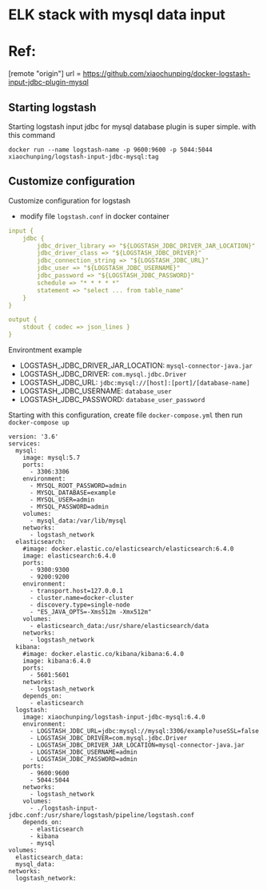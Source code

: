 # ELK stack with mysql data input



# Ref:

[remote "origin"]
	url = https://github.com/xiaochunping/docker-logstash-input-jdbc-plugin-mysql


## Starting logstash 

Starting logstash input jdbc for mysql database plugin is super simple. with this command

```docker
docker run --name logstash-name -p 9600:9600 -p 5044:5044 xiaochunping/logstash-input-jdbc-mysql:tag
```

## Customize configuration

Customize configuration for logstash

- modify file `logstash.conf` in docker container

```yml
input {
    jdbc {
        jdbc_driver_library => "${LOGSTASH_JDBC_DRIVER_JAR_LOCATION}"
        jdbc_driver_class => "${LOGSTASH_JDBC_DRIVER}"
        jdbc_connection_string => "${LOGSTASH_JDBC_URL}"
        jdbc_user => "${LOGSTASH_JDBC_USERNAME}"
        jdbc_password => "${LOGSTASH_JDBC_PASSWORD}"
        schedule => "* * * * *"
        statement => "select ... from table_name"
    }
}

output {
    stdout { codec => json_lines }
}
```

Environtment example

- LOGSTASH_JDBC_DRIVER_JAR_LOCATION: `mysql-connector-java.jar`
- LOGSTASH_JDBC_DRIVER: `com.mysql.jdbc.Driver`
- LOGSTASH_JDBC_URL: `jdbc:mysql://[host]:[port]/[database-name]`
- LOGSTASH_JDBC_USERNAME: `database_user`
- LOGSTASH_JDBC_PASSWORD: `database_user_password`

Starting with this configuration, create file `docker-compose.yml` then run `docker-compose up`

```docker
version: '3.6'
services:
  mysql:
    image: mysql:5.7
    ports: 
      - 3306:3306
    environment:
      - MYSQL_ROOT_PASSWORD=admin
      - MYSQL_DATABASE=example
      - MYSQL_USER=admin
      - MYSQL_PASSWORD=admin
    volumes:
      - mysql_data:/var/lib/mysql
    networks: 
      - logstash_network
  elasticsearch:
    #image: docker.elastic.co/elasticsearch/elasticsearch:6.4.0
    image: elasticsearch:6.4.0
    ports:
      - 9300:9300
      - 9200:9200
    environment:
      - transport.host=127.0.0.1
      - cluster.name=docker-cluster
      - discovery.type=single-node
      - "ES_JAVA_OPTS=-Xms512m -Xmx512m"
    volumes:
      - elasticsearch_data:/usr/share/elasticsearch/data
    networks:
      - logstash_network
  kibana:
    #image: docker.elastic.co/kibana/kibana:6.4.0
    image: kibana:6.4.0
    ports:
      - 5601:5601
    networks:
      - logstash_network
    depends_on: 
      - elasticsearch
  logstash:
    image: xiaochunping/logstash-input-jdbc-mysql:6.4.0
    environment:
      - LOGSTASH_JDBC_URL=jdbc:mysql://mysql:3306/example?useSSL=false
      - LOGSTASH_JDBC_DRIVER=com.mysql.jdbc.Driver
      - LOGSTASH_JDBC_DRIVER_JAR_LOCATION=mysql-connector-java.jar
      - LOGSTASH_JDBC_USERNAME=admin
      - LOGSTASH_JDBC_PASSWORD=admin
    ports: 
      - 9600:9600
      - 5044:5044
    networks:
      - logstash_network
    volumes: 
      - ./logstash-input-jdbc.conf:/usr/share/logstash/pipeline/logstash.conf
    depends_on: 
      - elasticsearch
      - kibana
      - mysql
volumes:
  elasticsearch_data:
  mysql_data:
networks:
  logstash_network:
```
